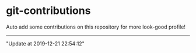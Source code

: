 # git-contributions

Auto add some contributions on this repository for more look-good profile!

---

"Update at 2019-12-21 22:54:12" 
